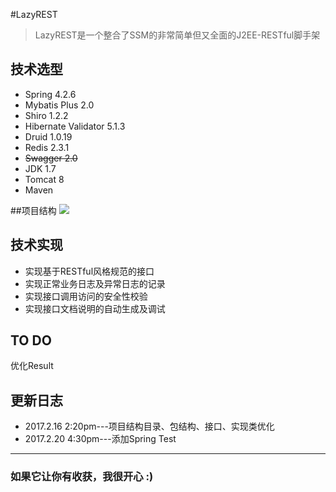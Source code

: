 #LazyREST

> LazyREST是一个整合了SSM的非常简单但又全面的J2EE-RESTful脚手架

## 技术选型
* Spring 4.2.6
* Mybatis Plus 2.0
* Shiro 1.2.2
* Hibernate Validator 5.1.3
* Druid 1.0.19
* Redis 2.3.1
* ~~Swagger 2.0~~
* JDK 1.7
* Tomcat 8
* Maven


##项目结构
![](http://wx2.sinaimg.cn/mw690/775c483fly1fcthta6ymdj20c90kh0uk.jpg)

## 技术实现

* 实现基于RESTful风格规范的接口
* 实现正常业务日志及异常日志的记录
* 实现接口调用访问的安全性校验
* 实现接口文档说明的自动生成及调试

## TO DO

优化Result

## 更新日志

* 2017.2.16 2:20pm---项目结构目录、包结构、接口、实现类优化
* 2017.2.20 4:30pm---添加Spring Test

-------
### 如果它让你有收获，我很开心 :)



